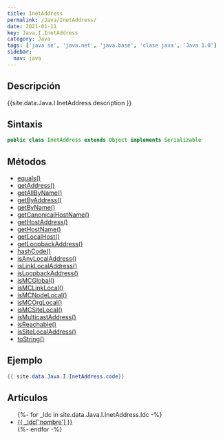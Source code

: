 ```yaml
---
title: InetAddress
permalink: /Java/InetAddress/
date: 2021-01-11
key: Java.I.InetAddress
category: Java
tags: ['java se', 'java.net', 'java.base', 'clase java', 'Java 1.0']
sidebar: 
  nav: java
---
```


## Descripción
{{site.data.Java.I.InetAddress.description }}

## Sintaxis
~~~java
public class InetAddress extends Object implements Serializable
~~~

## Métodos
* [equals()](/Java/InetAddress/equals)
* [getAddress()](/Java/InetAddress/getAddress)
* [getAllByName()](/Java/InetAddress/getAllByName)
* [getByAddress()](/Java/InetAddress/getByAddress)
* [getByName()](/Java/InetAddress/getByName)
* [getCanonicalHostName()](/Java/InetAddress/getCanonicalHostName)
* [getHostAddress()](/Java/InetAddress/getHostAddress)
* [getHostName()](/Java/InetAddress/getHostName)
* [getLocalHost()](/Java/InetAddress/getLocalHost)
* [getLoopbackAddress()](/Java/InetAddress/getLoopbackAddress)
* [hashCode()](/Java/InetAddress/hashCode)
* [isAnyLocalAddress()](/Java/InetAddress/isAnyLocalAddress)
* [isLinkLocalAddress()](/Java/InetAddress/isLinkLocalAddress)
* [isLoopbackAddress()](/Java/InetAddress/isLoopbackAddress)
* [isMCGlobal()](/Java/InetAddress/isMCGlobal)
* [isMCLinkLocal()](/Java/InetAddress/isMCLinkLocal)
* [isMCNodeLocal()](/Java/InetAddress/isMCNodeLocal)
* [isMCOrgLocal()](/Java/InetAddress/isMCOrgLocal)
* [isMCSiteLocal()](/Java/InetAddress/isMCSiteLocal)
* [isMulticastAddress()](/Java/InetAddress/isMulticastAddress)
* [isReachable()](/Java/InetAddress/isReachable)
* [isSiteLocalAddress()](/Java/InetAddress/isSiteLocalAddress)
* [toString()](/Java/InetAddress/toString)

## Ejemplo
~~~java
{{ site.data.Java.I.InetAddress.code}}
~~~

## Artículos
<ul>
{%- for _ldc in site.data.Java.I.InetAddress.ldc -%}
   <li>
       <a href="{{_ldc['url'] }}">{{ _ldc['nombre'] }}</a>
   </li>
{%- endfor -%}
</ul>
